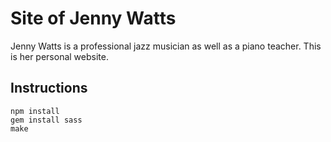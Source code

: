 Site of Jenny Watts
====================

Jenny Watts is a professional jazz musician as well as a piano teacher. This is her personal website.

## Instructions
```
npm install
gem install sass
make
```
